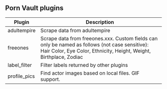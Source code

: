 ## Porn Vault plugins

| Plugin       | Description                                                                                                                                                          |
| ------------ | -------------------------------------------------------------------------------------------------------------------------------------------------------------------- |
| adultempire  | Scrape data from adultempire                                                                                                                                         |
| freeones     | Scrape data from freeones.xxx. Custom fields can only be named as follows (not case sensitive): Hair Color, Eye Color, Ethnicity, Height, Weight, Birthplace, Zodiac |
| label_filter | Filter labels returned by other plugins                                                                                                                              |
| profile_pics | Find actor images based on local files. GIF support.                                                                                                                 |
